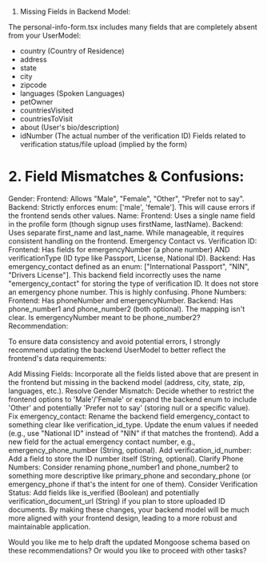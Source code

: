 1. Missing Fields in Backend Model:

The personal-info-form.tsx includes many fields that are completely absent from your UserModel:

- country (Country of Residence)
- address
- state
- city
- zipcode
- languages (Spoken Languages)
- petOwner
- countriesVisited
- countriesToVisit
- about (User's bio/description)
- idNumber (The actual number of the verification ID)
Fields related to verification status/file upload (implied by the form)

# 2. Field Mismatches & Confusions:

Gender:
Frontend: Allows "Male", "Female", "Other", "Prefer not to say".
Backend: Strictly enforces enum: ['male', 'female']. This will cause errors if the frontend sends other values.
Name:
Frontend: Uses a single name field in the profile form (though signup uses firstName, lastName).
Backend: Uses separate first_name and last_name. While manageable, it requires consistent handling on the frontend.
Emergency Contact vs. Verification ID:
Frontend: Has fields for emergencyNumber (a phone number) AND verificationType (ID type like Passport, License, National ID).
Backend: Has emergency_contact defined as an enum: ["International Passport", "NIN", "Drivers License"]. This backend field incorrectly uses the name "emergency_contact" for storing the type of verification ID. It does not store an emergency phone number. This is highly confusing.
Phone Numbers:
Frontend: Has phoneNumber and emergencyNumber.
Backend: Has phone_number1 and phone_number2 (both optional). The mapping isn't clear. Is emergencyNumber meant to be phone_number2?
Recommendation:

To ensure data consistency and avoid potential errors, I strongly recommend updating the backend UserModel to better reflect the frontend's data requirements:

Add Missing Fields: Incorporate all the fields listed above that are present in the frontend but missing in the backend model (address, city, state, zip, languages, etc.).
Resolve Gender Mismatch: Decide whether to restrict the frontend options to 'Male'/'Female' or expand the backend enum to include 'Other' and potentially 'Prefer not to say' (storing null or a specific value).
Fix emergency_contact:
Rename the backend field emergency_contact to something clear like verification_id_type.
Update the enum values if needed (e.g., use "National ID" instead of "NIN" if that matches the frontend).
Add a new field for the actual emergency contact number, e.g., emergency_phone_number (String, optional).
Add verification_id_number: Add a field to store the ID number itself (String, optional).
Clarify Phone Numbers: Consider renaming phone_number1 and phone_number2 to something more descriptive like primary_phone and secondary_phone (or emergency_phone if that's the intent for one of them).
Consider Verification Status: Add fields like is_verified (Boolean) and potentially verification_document_url (String) if you plan to store uploaded ID documents.
By making these changes, your backend model will be much more aligned with your frontend design, leading to a more robust and maintainable application.

Would you like me to help draft the updated Mongoose schema based on these recommendations? Or would you like to proceed with other tasks?